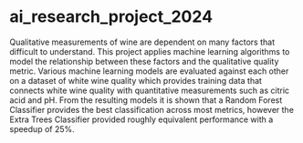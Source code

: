 # ai_research_project_2024
Qualitative measurements of wine are dependent on many factors that difficult to understand. This project applies machine learning algorithms to model the relationship between these factors and the qualitative quality metric. Various machine learning models are evaluated against each other on a dataset of white wine quality which provides training data that connects white wine quality with quantitative measurements such as citric acid and pH. From the resulting models it is shown that a Random Forest Classifier provides the best classification across most metrics, however the Extra Trees Classifier provided roughly equivalent performance with a speedup of 25%.
